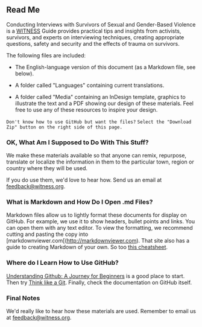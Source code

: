 ## Read Me

Conducting Interviews with Survivors of Sexual and Gender-Based Violence is a [WITNESS](http://witness.org) Guide provides practical tips and insights from activists,
survivors, and experts on interviewing techniques, creating appropriate questions, safety and security and the effects of trauma on survivors.

The following files are included:

* The English-language version of this document (as a Markdown file, see below).

* A folder called "Languages" containing current translations.

* A folder called "Media" containing an InDesign template, graphics to illustrate the text and a PDF showing our design of these materials. Feel free to use any of these resources to inspire your design.

``` Don't know how to use GitHub but want the files? ```
``` Select the "Download Zip" button on the right side of this page. ```

### OK, What Am I Supposed to Do With This Stuff?

We make these materials available so that anyone can remix, repurpose, translate or localize the information in them to the particular town, region or country where they will be used.

If you do use them, we'd love to hear how. Send us an email at feedback@witness.org.

### What is Markdown and How Do I Open .md Files?

Markdown files allow us to lightly format these documents for display on GitHub. For example, we use it to show headers, bullet points and links. You can open them with any text editor. To view the formatting, we recommend cutting and pasting the copy into [markdownviewer.com[(http://markdownviewer.com). That site also has a guide to creating Markdown of your own. So too [this cheatsheet](https://github.com/adam-p/markdown-here/wiki/Markdown-Cheatsheet).

### Where do I Learn How to Use GitHub?

[Understanding Github: A Journey for Beginners](http://readwrite.com/2013/09/30/understanding-github-a-journey-for-beginners-part-1) is a good place to start. Then try [Think like a Git](http://think-like-a-git.net/). Finally, check the documentation on GitHub itself.

### Final Notes
We'd really like to hear how these materials are used. Remember to email us at feedback@witness.org.
